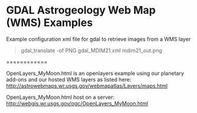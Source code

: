 GDAL Astrogeology Web Map (WMS) Examples
============

Example configuration xml file for gdal to retrieve images from a WMS layer
> gdal_translate -of PNG gdal_MDIM21.xml mdim21_out.png

============

OpenLayers_MyMoon.html is an openlayers example using our planetary add-ons and our hosted WMS layers as listed here:
http://astrowebmaps.wr.usgs.gov/webmapatlas/Layers/maps.html

OpenLayers_MyMoon.html host on a server: http://webgis.wr.usgs.gov/ogc/OpenLayers_MyMoon.html
